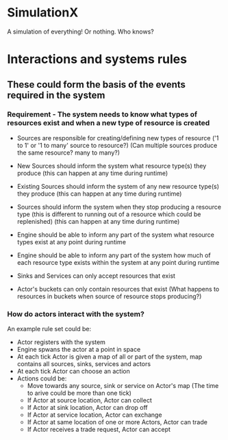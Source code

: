 # SimulationX
A simulation of everything! Or nothing. Who knows?

# Interactions and systems rules
## These could form the basis of the events required in the system

### Requirement - The system needs to know what types of resources exist and when a new type of resource is created
 - Sources are responsible for creating/defining new types of resource ('1 to 1' or '1 to many' source to resource?) (Can multiple sources produce the same resource? many to many?)
 - New Sources should inform the system what resource type(s) they produce (this can happen at any time during runtime)
 - Existing Sources should inform the system of any new resource type(s) they produce (this can happen at any time during runtime)
 - Sources should inform the system when they stop producing a resource type (this is different to running out of a resource which could be replenished) (this can happen at any time during runtime)

 - Engine should be able to inform any part of the system what resource types exist at any point during runtime
 - Engine should be able to inform any part of the system how much of each resource type exists within the system at any point during runtime

 - Sinks and Services can only accept resources that exist

 - Actor's buckets can only contain resources that exist (What happens to resources in buckets when source of resource stops producing?)

### How do actors interact with the system?
An example rule set could be:

- Actor registers with the system
- Engine spwans the actor at a point in space
- At each tick Actor is given a map of all or part of the system, map contains all sources, sinks, services and actors
- At each tick Actor can choose an action
- Actions could be:
   - Move towards any source, sink or service on Actor's map (The time to arive could be more than one tick)
   - If Actor at source location, Actor can collect
   - If Actor at sink location, Actor can drop off
   - If Actor at service location, Actor can exchange
   - If Actor at same location of one or more Actors, Actor can trade
   - If Actor receives a trade request, Actor can accept

